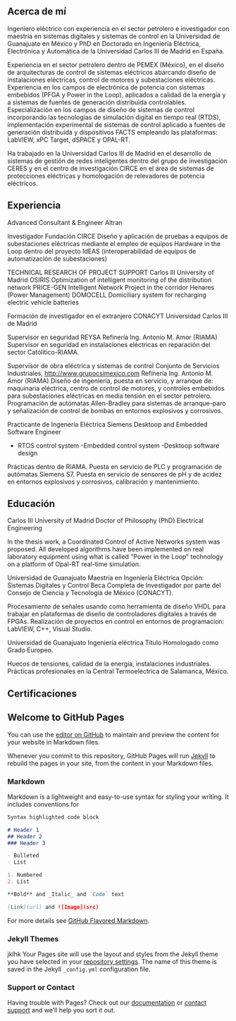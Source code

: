 ## Acerca de mí

Ingeniero eléctrico con experiencia en el sector petrolero e investigador con maestría en sistemas digitales y sistemas de control en la Universidad de Guanajuato en México y PhD en Doctorado en Ingeniería Eléctrica, Electrónica y Automática de la Universidad Carlos III de Madrid en España.

Experiencia en el sector petrolero dentro de PEMEX (México), en el diseño de arquitecturas de control de sistemas eléctricos abarcando diseño de instalaciones eléctricas, control de motores y subestaciones eléctricas. Experiencia en los campos de electrónica de potencia con sistemas embebidos (PFGA y Power in the Loop), aplicados a calidad de la energía y a sistemas de fuentes de generación distribuida controlables.
Especialización en los campos de diseño de sistemas de control incorporando las tecnologías de simulación digital en tiempo real (RTDS), implementación experimental de sistemas de control aplicado a fuentes de generación distribuida y dispositivos FACTS empleando las plataformas: LabVIEW, xPC Target, dSPACE y OPAL-RT.

Ha trabajado en la Universidad Carlos III de Madrid en el desarrollo de sistemas de gestión de redes inteligentes dentro del grupo de investigación CERES y en el centro de investigación CIRCE en el área de sistemas de protecciones eléctricas y homologación de relevadores de potencia eléctricos.

## Experiencia

Advanced Consultant & Engineer 
Altran

Investigador
Fundación CIRCE
Diseño y aplicación de pruebas a equipos de subestaciones eléctricas mediante el empleo de equipos Hardware in the Loop dentro del proyecto IdEAS (interoperabilidad de equipos de automatización de subestaciones)

TECHNICAL RESEARCH OF PROJECT SUPPORT
Carlos III University of Madrid
OSIRIS Optimization of intelligent monitoring of the distribution network
PRICE-GEN Intelligent Network Project in the corridor Henares (Power Management)
DOMOCELL Domiciliary system for recharging electric vehicle batteries

Formación de investigador en el extranjero
CONACYT
Universidad Carlos III de Madrid

Supervisor en seguridad
REYSA
Refinería Ing. Antonio M. Amor (RIAMA)
Supervisor en seguridad en instalaciones eléctricas en reparación del sector Católitico-RIAMA.

Supervisor de obra eléctrica y sistemas de control
Conjunto de Servicios Industriales, http://www.grupocsimexico.com
Refinería Ing. Antonio M. Amor (RIAMA)
Diseño de ingeniería, puesta en servicio, y arranque de: maquinaria eléctrica, centro de control de motores, y controles embebidos para subestaciones eléctricas en media tensión en el sector petrolero. Programación de autómatas Allen-Bradley para sistemas de arranque-paro y señalización de control de bombas en entornos explosivos y corrosivos.


Practicante de Ingenería Eléctrica
Siemens
Desktoop and Embedded Software Engineer
- RTOS control system
-Embedded control system
-Desktoop software design

Prácticas dentro de RIAMA. Puesta en servicio de PLC y programación de autómatas Siemens S7. Puesta en servicio de sensores de pH y de acidez en entornos explosivos y corrosivos, calibración y mantenimiento.

## Educación

Carlos III University of Madrid
Doctor of Philosophy (PhD)
Electrical Engineering

In the thesis work, a Coordinated Control of Active Networks system was proposed. All developed algorithms have been implemented on real laboratory equipment using what is called "Power in the Loop" technology on a platform of Opal-RT real-time simulation.


Universidad de Guanajuato
Maestría en Ingeniería Eléctrica
Opción: Sistemas Digitales y Control
Beca Completa de Investigador por parte del Consejo de Ciencia y Tecnologia de México (CONACYT).

Procesamiento de señales usando como herramienta de diseño VHDL para trabajar en plataformas de diseño de controladores digitales a través de FPGAs. Realización de proyectos en control en entornos de programacion: LabVIEW, C++, Visual Studio.


Universidad de Guanajuato
Ingeniería eléctrica
Título Homologado como Grado Europeo.

Huecos de tensiones, calidad de la energía, instalaciones industriales.
Prácticas profesionales en la Central Termoeléctrica de Salamanca, México.


## Certificaciones


## Welcome to GitHub Pages

You can use the [editor on GitHub](https://github.com/lg-gonzalez-juarez/lg-gonzalez-juarez.github.io/edit/master/README.md) to maintain and preview the content for your website in Markdown files.

Whenever you commit to this repository, GitHub Pages will run [Jekyll](https://jekyllrb.com/) to rebuild the pages in your site, from the content in your Markdown files.

### Markdown

Markdown is a lightweight and easy-to-use syntax for styling your writing. It includes conventions for

```markdown
Syntax highlighted code block

# Header 1
## Header 2
### Header 3

- Bulleted
- List

1. Numbered
2. List

**Bold** and _Italic_ and `Code` text

[Link](url) and ![Image](src)
```

For more details see [GitHub Flavored Markdown](https://guides.github.com/features/mastering-markdown/).

### Jekyll Themes
jklhk
Your Pages site will use the layout and styles from the Jekyll theme you have selected in your [repository settings](https://github.com/lg-gonzalez-juarez/lg-gonzalez-juarez.github.io/settings). The name of this theme is saved in the Jekyll `_config.yml` configuration file.

### Support or Contact

Having trouble with Pages? Check out our [documentation](https://help.github.com/categories/github-pages-basics/) or [contact support](https://github.com/contact) and we’ll help you sort it out.
